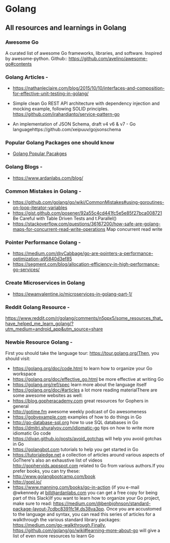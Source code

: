 # Golang
## All resources and learnings in Golang 

### Awesome Go
A curated list of awesome Go frameworks, libraries, and software. Inspired by awesome-python.
Github:: https://github.com/avelino/awesome-go#contents

### Golang Articles  -

- https://nathanleclaire.com/blog/2015/10/10/interfaces-and-composition-for-effective-unit-testing-in-golang/

- Simple clean Go REST API architecture with dependency injection and mocking example, following SOLID principles.
https://github.com/irahardianto/service-pattern-go

- An implementation of JSON Schema, draft v4 v6 & v7 - Go languagehttps://github.com/xeipuuv/gojsonschema

### Popular Golang Packages one should know
- [Golang Popular Pacakges](https://github.com/sethiyash/Golang/blob/main/blogs/popular_packages.md#golang-packages-you-should-know)
### Golang Blogs - 

- https://www.ardanlabs.com/blog/


### Common Mistakes in Golang -

- https://github.com/golang/go/wiki/CommonMistakes#using-goroutines-on-loop-iterator-variables
- https://gist.github.com/posener/92a55c4cd441fc5e5e85f27bca008721 Be Careful with Table Driven Tests and t.Parallel()
- https://stackoverflow.com/questions/36167200/how-safe-are-golang-maps-for-concurrent-read-write-operations Map concurrent read write 


### Pointer Performance Golang - 
- https://medium.com/@vCabbage/go-are-pointers-a-performance-optimization-a95840d3ef85
- https://segment.com/blog/allocation-efficiency-in-high-performance-go-services/


### Create Microservices in Golang
- https://ewanvalentine.io/microservices-in-golang-part-1/

### Reddit Golang Resource - 
https://www.reddit.com/r/golang/comments/n5ppx5/some_resources_that_have_helped_me_learn_golang/?utm_medium=android_app&utm_source=share

### Newbie Resource Golang - 

First you should take the language tour: https://tour.golang.org/Then, you should visit:
- https://golang.org/doc/code.html to learn how to organize your Go workspace
- https://golang.org/doc/effective_go.html be more effective at writing Go
- https://golang.org/ref/spec learn more about the language itself
- https://golang.org/doc/#articles a lot more reading materialThere are some awesome websites as well:
- https://blog.gopheracademy.com great resources for Gophers in general
- http://gotime.fm awesome weekly podcast of Go awesomeness
- https://gobyexample.com examples of how to do things in Go
- http://go-database-sql.org how to use SQL databases in Go
- https://dmitri.shuralyov.com/idiomatic-go tips on how to write more idiomatic Go code
- https://divan.github.io/posts/avoid_gotchas will help you avoid gotchas in Go
- https://golangbot.com tutorials to help you get started in Go
- https://tutorialedge.net a collection of articles around various aspects of GoThere's also an exhaustive list of videos http://gophervids.appspot.com related to Go from various authors.If you prefer books, you can try these:
- http://www.golangbootcamp.com/book
- http://gopl.io/
- https://www.manning.com/books/go-in-action (if you e-mail @wkennedy at bill@ardanlabs.com you can get a free copy for being part of this Slack)If you want to learn how to organize your Go project, make sure to read: https://medium.com/@benbjohnson/standard-package-layout-7cdbc8391fc1#.ds38va3pp.
Once you are accustomed to the language and syntax, you can read this series of articles for a walkthrough the various standard library packages: https://medium.com/go-walkthrough.Finally, https://github.com/golang/go/wiki#learning-more-about-go will give a list of even more resources to learn Go

